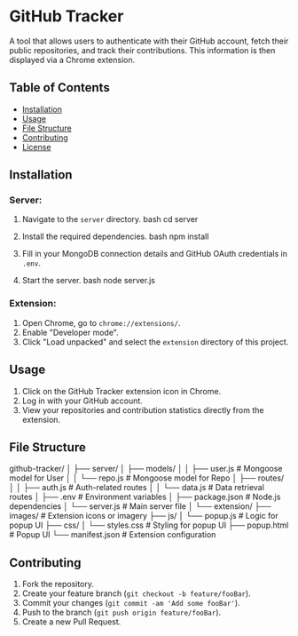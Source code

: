 # GitHub Tracker

A tool that allows users to authenticate with their GitHub account, fetch their public repositories, and track their contributions. This information is then displayed via a Chrome extension.

## Table of Contents

- [Installation](#installation)
- [Usage](#usage)
- [File Structure](#file-structure)
- [Contributing](#contributing)
- [License](#license)

## Installation

### Server:

1. Navigate to the `server` directory.
   bash
   cd server
   

2. Install the required dependencies.
   bash
   npm install
   

3. Fill in your MongoDB connection details and GitHub OAuth credentials in `.env`.

4. Start the server.
   bash
   node server.js
   

### Extension:

1. Open Chrome, go to `chrome://extensions/`.
2. Enable "Developer mode".
3. Click "Load unpacked" and select the `extension` directory of this project.

## Usage

1. Click on the GitHub Tracker extension icon in Chrome.
2. Log in with your GitHub account.
3. View your repositories and contribution statistics directly from the extension.

## File Structure


github-tracker/
│
├── server/
│   ├── models/
│   │   ├── user.js             # Mongoose model for User
│   │   └── repo.js             # Mongoose model for Repo
│   ├── routes/
│   │   ├── auth.js             # Auth-related routes
│   │   └── data.js             # Data retrieval routes
│   ├── .env                   # Environment variables
│   ├── package.json           # Node.js dependencies
│   └── server.js              # Main server file
│
└── extension/
    ├── images/                # Extension icons or imagery
    ├── js/
    │   └── popup.js           # Logic for popup UI
    ├── css/
    │   └── styles.css         # Styling for popup UI
    ├── popup.html             # Popup UI
    └── manifest.json          # Extension configuration


## Contributing

1. Fork the repository.
2. Create your feature branch (`git checkout -b feature/fooBar`).
3. Commit your changes (`git commit -am 'Add some fooBar'`).
4. Push to the branch (`git push origin feature/fooBar`).
5. Create a new Pull Request.



